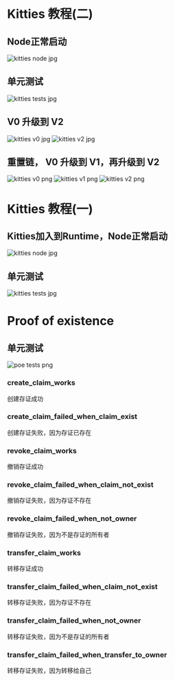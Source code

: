 
# Kitties 教程(二)

## Node正常启动
![kitties node jpg](./homework/kitties_2/node.jpg)

## 单元测试
![kitties tests jpg](./homework/kitties_2/tests.jpg)

## V0 升级到 V2
![kitties v0 jpg](./homework/kitties_2/v0_v2/v0.jpg)
![kitties v2 jpg](./homework/kitties_2/v0_v2/v2.jpg)

## 重置链， V0 升级到 V1，再升级到 V2
![kitties v0 png](./homework/kitties_2/v0_v1_v2/v0.png)
![kitties v1 png](./homework/kitties_2/v0_v1_v2/v1.png)
![kitties v2 png](./homework/kitties_2/v0_v1_v2/v2.png)

# Kitties 教程(一)

## Kitties加入到Runtime，Node正常启动
![kitties node jpg](./homework/kitties/node.jpg)

## 单元测试
![kitties tests jpg](./homework/kitties/tests.jpg)

# Proof of existence

## 单元测试
![poe tests png](./homework/poe/tests.png)

### create_claim_works
创建存证成功

### create_claim_failed_when_claim_exist
创建存证失败，因为存证已存在

### revoke_claim_works
撤销存证成功

### revoke_claim_failed_when_claim_not_exist
撤销存证失败，因为存证不存在

### revoke_claim_failed_when_not_owner
撤销存证失败，因为不是存证的所有者

### transfer_claim_works
转移存证成功

### transfer_claim_failed_when_claim_not_exist
转移存证失败，因为存证不存在

### transfer_claim_failed_when_not_owner
转移存证失败，因为不是存证的所有者

### transfer_claim_failed_when_transfer_to_owner
转移存证失败，因为转移给自己
